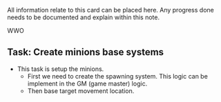 All information relate to this card can be placed here. Any progress done needs to be documented and explain within this note.

WWO
## Task: Create minions base systems
- This task is setup the minions.
	- First we need to create the spawning system. This logic can be implement in the GM (game master) logic.
	- Then base target movement location. 